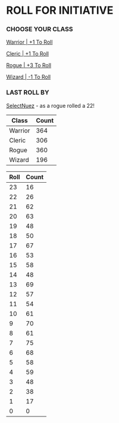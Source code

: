 # ROLL FOR INITIATIVE
### CHOOSE YOUR CLASS

[Warrior | +1 To Roll](https://github.com/benjaminsampica/benjaminsampica/issues/new?title=roll%7Cwarrior&body=Just+click+%27Submit+new+issue%27.)

[Cleric | +1 To Roll](https://github.com/benjaminsampica/benjaminsampica/issues/new?title=roll%7Ccleric&body=Just+click+%27Submit+new+issue%27.)

[Rogue | +3 To Roll](https://github.com/benjaminsampica/benjaminsampica/issues/new?title=roll%7Crogue&body=Just+click+%27Submit+new+issue%27.)

[Wizard | -1 To Roll](https://github.com/benjaminsampica/benjaminsampica/issues/new?title=roll%7Cwizard&body=Just+click+%27Submit+new+issue%27.)
### LAST ROLL BY
[SelectNuez](https://www.github.com/SelectNuez) - as a rogue rolled a 22!

|Class|Count|
|-|-|
|Warrior|364|
|Cleric|306|
|Rogue|360|
|Wizard|196|

|Roll|Count|
|-|-|
|23|16
|22|26
|21|62
|20|63
|19|48
|18|50
|17|67
|16|53
|15|58
|14|48
|13|69
|12|57
|11|54
|10|61
|9|70
|8|61
|7|75
|6|68
|5|58
|4|59
|3|48
|2|38
|1|17
|0|0
